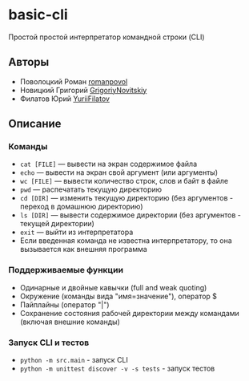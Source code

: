 # basic-cli

Простой простой интерпретатор командной строки (CLI)

## Авторы

* Поволоцкий Роман [romanpovol](https://github.com/romanpovol)
* Новицкий Григорий [GrigoriyNovitskiy](https://github.com/GrigoriyNovitskiy)
* Филатов Юрий [YuriiFilatov](https://github.com/YuriiFilatov)

## Описание

### Команды

* `cat [FILE]` — вывести на экран содержимое файла
* `echo` — вывести на экран свой аргумент (или аргументы)
* `wc [FILE]` — вывести количество строк, слов и байт в файле
* `pwd` — распечатать текущую директорию
* `cd [DIR]` — изменить текущую директорию (без аргументов - переход в домашнюю директорию)
* `ls [DIR]` — вывести содержимое директории (без аргументов - текущей директории)
* `exit` — выйти из интерпретатора
* Если введенная команда не известна интерпретатору, то она вызывается как внешняя программа

### Поддерживаемые функции

* Одинарные и двойные кавычки (full and weak quoting)
* Окружение (команды вида "имя=значение"), оператор $
* Пайплайны (оператор "|")
* Сохранение состояния рабочей директории между командами (включая внешние команды)

### Запуск CLI и тестов

* `python -m src.main` - запуск CLI
* `python -m unittest discover -v -s tests` - запуск тестов

